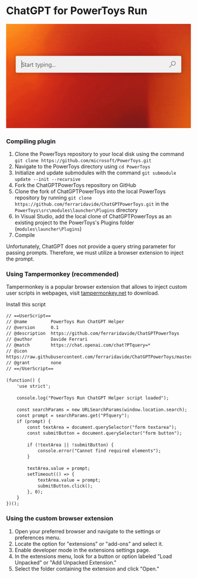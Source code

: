 # ChatGPT for PowerToys Run
<p align="center">
    <img alt="logo" src="./demo.gif">
</p>

### Compiling plugin
1. Clone the PowerToys repository to your local disk using the command `git clone https://github.com/microsoft/PowerToys.git`
1. Navigate to the PowerToys directory using `cd PowerToys`
1. Initialize and update submodules with the command `git submodule update --init --recursive`
1. Fork the ChatGPTPowerToys repository on GitHub
1. Clone the fork of ChatGPTPowerToys into the local PowerToys repository by running `git clone https://github.com/ferraridavide/ChatGPTPowerToys.git` in the `PowerToys\src\modules\launcher\Plugins` directory
1. In Visual Studio, add the local clone of ChatGPTPowerToys as an existing project to the PowerToys's Plugins folder (`modules\launcher\Plugins`)
1. Compile

Unfortunately, ChatGPT does not provide a query string parameter for passing prompts. Therefore, we must utilize a browser extension to inject the prompt.

### Using Tampermonkey (recommended)
Tampermonkey is a popular browser extension that allows to inject custom user scripts in webpages, visit [tampermonkey.net](https://www.tampermonkey.net/) to download.

Install this script
```
// ==UserScript==
// @name         PowerToys Run ChatGPT Helper
// @version      0.1
// @description  https://github.com/ferraridavide/ChatGPTPowerToys
// @author       Davide Ferrari
// @match        https://chat.openai.com/chat?PTquery=*
// @icon         https://raw.githubusercontent.com/ferraridavide/ChatGPTPowerToys/master/src/PowerToys.ChatGPT.BrowserExtension/icons/icon128.png
// @grant        none
// ==/UserScript==

(function() {
    'use strict';

    console.log("PowerToys Run ChatGPT Helper script loaded");

    const searchParams = new URLSearchParams(window.location.search);
    const prompt = searchParams.get("PTquery");
    if (prompt) {
        const textArea = document.querySelector("form textarea");
        const submitButton = document.querySelector("form button");

        if (!textArea || !submitButton) {
            console.error("Cannot find required elements");
        }

        textArea.value = prompt;
        setTimeout(() => {
            textArea.value = prompt;
            submitButton.click();
        }, 0);
    }
})();
```

### Using the custom browser extension
1. Open your preferred browser and navigate to the settings or preferences menu.
1. Locate the option for "extensions" or "add-ons" and select it.
1. Enable developer mode in the extensions settings page.
1. In the extensions menu, look for a button or option labeled "Load Unpacked" or "Add Unpacked Extension."
1. Select the folder containing the extension and click "Open."
